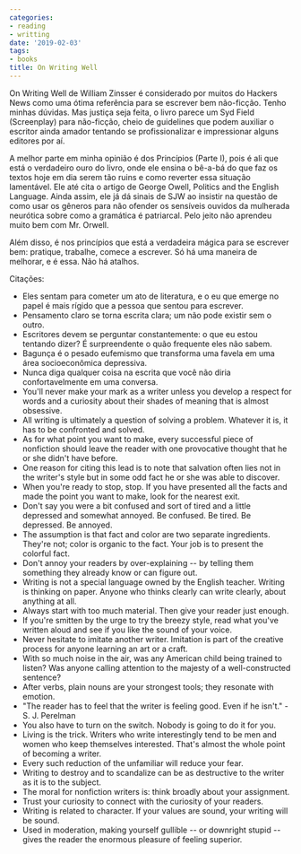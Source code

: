 ```yaml
---
categories:
- reading
- writting
date: '2019-02-03'
tags:
- books
title: On Writing Well
---
```


On Writing Well de William Zinsser é considerado por muitos do Hackers News como uma ótima referência para se escrever bem não-ficção. Tenho minhas dúvidas. Mas justiça seja feita, o livro parece um Syd Field (Screenplay) para não-ficção, cheio de guidelines que podem auxiliar o escritor ainda amador tentando se profissionalizar e impressionar alguns editores por aí.

A melhor parte em minha opinião é dos Princípios (Parte I), pois é ali que está o verdadeiro ouro do livro, onde ele ensina o bê-a-bá do que faz os textos hoje em dia serem tão ruins e como reverter essa situação lamentável. Ele até cita o artigo de George Owell, Politics and the English Language. Ainda assim, ele já dá sinais de SJW ao insistir na questão de como usar os gêneros para não ofender os sensíveis ouvidos da mulherada neurótica sobre como a gramática é patriarcal. Pelo jeito não aprendeu muito bem com Mr. Orwell.

Além disso, é nos princípios que está a verdadeira mágica para se escrever bem: pratique, trabalhe, comece a escrever. Só há uma maneira de melhorar, e é essa. Não há atalhos.

Citações:

 - Eles sentam para cometer um ato de literatura, e o eu que emerge no papel é mais rígido que a pessoa que sentou para escrever.
 - Pensamento claro se torna escrita clara; um não pode existir sem o outro.
 - Escritores devem se perguntar constantemente: o que eu estou tentando dizer? É surpreendente o quão frequente eles não sabem.
 - Bagunça é o pesado eufemismo que transforma uma favela em uma área socioeconômica depressiva.
 - Nunca diga qualquer coisa na escrita que você não diria confortavelmente em uma conversa.
 - You'll never make your mark as a writer unless you develop a respect for words and a curiosity about their shades of meaning that is almost obsessive.
 - All writing is ultimately a question of solving a problem. Whatever it is, it has to be confronted and solved.
 - As for what point you want to make, every successful piece of nonfiction should leave the reader with one provocative thought that he or she didn't have before.
 - One reason for citing this lead is to note that salvation often lies not in the writer's style but in some odd fact he or she was able to discover.
 - When you're ready to stop, stop. If you have presented all the facts and made the point you want to make, look for the nearest exit.
 - Don't say you were a bit confused and sort of tired and a little depressed and somewhat annoyed. Be confused. Be tired. Be depressed. Be annoyed.
 - The assumption is that fact and color are two separate ingredients. They're not; color is organic to the fact. Your job is to present the colorful fact.
 - Don't annoy your readers by over-explaining -- by telling them something they already know or can figure out.
 - Writing is not a special language owned by the English teacher. Writing is thinking on paper. Anyone who thinks clearly can write clearly, about anything at all.
 - Always start with too much material. Then give your reader just enough.
 - If you're smitten by the urge to try the breezy style, read what you've written aloud and see if you like the sound of your voice.
 - Never hesitate to imitate another writer. Imitation is part of the creative process for anyone learning an art or a craft.
 - With so much noise in the air, was any American child being trained to listen? Was anyone calling attention to the majesty of a well-constructed sentence?
 - After verbs, plain nouns are your strongest tools; they resonate with emotion.
 - "The reader has to feel that the writer is feeling good. Even if he isn't." - S. J. Perelman
 - You also have to turn on the switch. Nobody is going to do it for you.
 - Living is the trick. Writers who write interestingly tend to be men and women who keep themselves interested. That's almost the whole point of becoming a writer.
 - Every such reduction of the unfamiliar will reduce your fear.
 - Writing to destroy and to scandalize can be as destructive to the writer as it is to the subject.
 - The moral for nonfiction writers is: think broadly about your assignment.
 - Trust your curiosity to connect with the curiosity of your readers.
 - Writing is related to character. If your values are sound, your writing will be sound.
 - Used in moderation, making yourself gullible -- or downright stupid -- gives the reader the enormous pleasure of feeling superior.